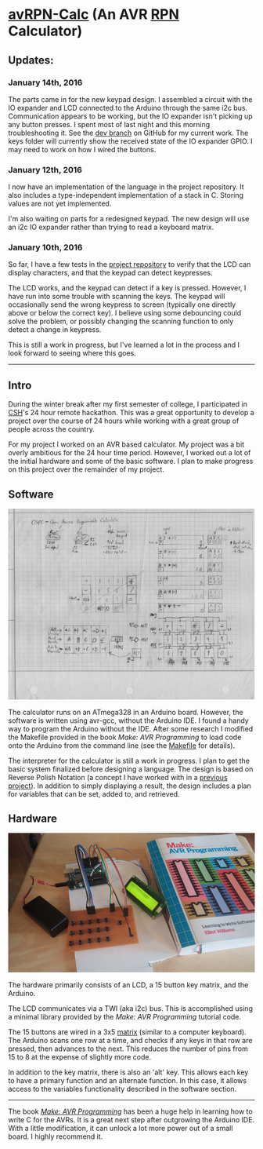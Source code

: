 # [avRPN-Calc](https://github.com/wastevensv/avRPN-Calc/) (An AVR [RPN](https://en.wikipedia.org/wiki/Reverse_Polish_notation) Calculator)



## Updates:

### January 14th, 2016
The parts came in for the new keypad design. I assembled a circuit with the IO expander and LCD connected to the Arduino through the same i2c bus. Communication appears to be working, but the IO expander isn't picking up any button presses. I spent most of last night and this morning troubleshooting it. See the [dev branch](https://github.com/wastevensv/avRPN-Calc/tree/dev) on GitHub for my current work. The keys folder will currently show the received state of the IO expander GPIO. I may need to work on how I wired the buttons.

### January 12th, 2016
I now have an implementation of the language in the project repository. It also includes a type-independent implementation of a stack in C. Storing values are not yet implemented.

I'm also waiting on parts for a redesigned keypad. The new design will use an i2c IO expander rather than trying to read a keyboard matrix.

### January 10th, 2016
So far, I have a few tests in the [project repository](https://github.com/wastevensv/avRPN-Calc/) to verify that the LCD can display characters, and that the keypad can detect keypresses.

The LCD works, and the keypad can detect if a key is pressed. However, I have run into some trouble with scanning the keys. The keypad will occasionally send the wrong keypress to screen (typically one directly above or below the correct key). I believe using some debouncing could solve the problem, or possibly changing the scanning function to only detect a change in keypress.

This is still a work in progress, but I've learned a lot in the process and I look forward to seeing where this goes.

-----

## Intro

During the winter break after my first semester of college, I participated in [CSH](http://csh.rit.edu/)'s 24 hour remote hackathon. This was a great opportunity to develop a project over the course of 24 hours while working with a great group of people across the country.

For my project I worked on an AVR based calculator. My project was a bit overly ambitious for the 24 hour time period. However, I worked out a lot of the initial hardware and some of the basic software. I plan to make progress on this project over the remainder of my project.

## Software

![My initial design of the project](img/avr-rpn/notes.png)

The calculator runs on an ATmega328 in an Arduino board. However, the software is written using avr-gcc, without the Arduino IDE. I found a handy way to program the Arduino without the IDE. After some research I modified the Makefile provided in the book *Make: AVR Programming* to load code onto the Arduino from the command line (see the [Makefile](https://github.com/wastevensv/avRPN-Calc/blob/master/Makefile) for details).

The interpreter for the calculator is still a work in progress. I plan to get the basic system finalized before designing a language. The design is based on Reverse Polish Notation (a concept I have worked with in a [previous project](http://www.wasv.me/#rpn.md)). In addition to simply displaying a result, the design includes a plan for variables that can be set, added to, and retrieved.

## Hardware

![The first prototype of the calculator](img/avr-rpn/prototype.png)

The hardware primarily consists of an LCD, a 15 button key matrix, and the Arduino.

The LCD communicates via a TWI (aka i2c) bus. This is accomplished using a minimal library provided by the *Make: AVR Programming* tutorial code.

The 15 buttons are wired in a 3x5 [matrix](https://en.wikipedia.org/wiki/Keyboard_matrix_circuit) (similar to a computer keyboard). The Arduino scans one row at a time, and checks if any keys in that row are pressed, then advances to the next. This reduces the number of pins from 15 to 8 at the expense of slightly more code.

In addition to the key matrix, there is also an 'alt' key. This allows each key to have a primary function and an alternate function. In this case, it allows access to the variables functionality described in the software section.

-----

The book [*Make: AVR Programming*](http://shop.oreilly.com/product/0636920028161.do) has been a huge help in learning how to write C for the AVRs. It is a great next step after outgrowing the Arduino IDE. With a little modification, it can unlock a lot more power out of a small board. I highly recommend it.
